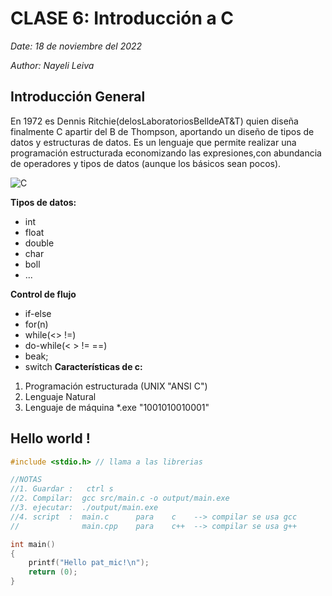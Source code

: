 # CLASE 6: Introducción a C
*Date:* *18 de noviembre del 2022*

*Author:* *Nayeli Leiva*
## Introducción General
En 1972 es Dennis Ritchie(delosLaboratoriosBelldeAT&T) quien diseña finalmente C apartir del B de Thompson, aportando un diseño de tipos de datos y estructuras de datos.
Es un lenguaje que permite realizar una programación estructurada economizando las expresiones,con abundancia de operadores y tipos de datos (aunque los básicos sean pocos).

![C](https://i0.wp.com/imgs.hipertextual.com/wp-content/uploads/2019/06/hipertextual-quieres-aprender-programar-c-empieza-con-estos-cursos-online-2019651362.jpg?fit=1920%2C1086&quality=50&strip=all&ssl=1)

**Tipos de datos:**
* int
* float
* double 
* char
* boll
* ...

**Control de flujo** 
* if-else
* for(n)
* while(<> !=)
* do-while(< >  !=  ==)
* beak;
* switch
**Características de c:**

1. Programación estructurada (UNIX "ANSI C")
2. Lenguaje Natural
3. Lenguaje de máquina  *.exe "1001010010001"

## Hello world !
```c
#include <stdio.h> // llama a las librerias

//NOTAS
//1. Guardar :   ctrl s
//2. Compilar:  gcc src/main.c -o output/main.exe
//3. ejecutar:  ./output/main.exe
//4. script  :  main.c  	para    c 	 --> compilar se usa gcc 
//				main.cpp  	para	c++  --> compilar se usa g++

int main()
{
	printf("Hello pat_mic!\n");
	return (0);
} 
```

